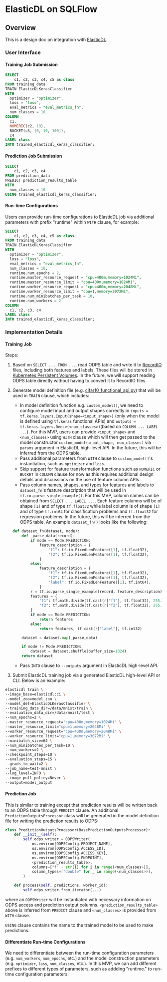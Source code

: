 # ElasticDL on SQLFlow

## Overview

This is a design doc on integration with [ElasticDL](https://github.com/wangkuiyi/elasticdl).

### User Interface

#### Training Job Submission

```sql
SELECT
    c1, c2, c3, c4, c5 as class
FROM training_data
TRAIN ElasticDLKerasClassifier
WITH
  optimizer = "optimizer",
  loss = "loss",
  eval_metrics = "eval_metrics_fn",
  num_classes = 10
COLUMN
  c1,
  NUMERIC(c2, 10),
  BUCKET(c3, [0, 10, 100]),
  c4
LABEL class
INTO trained_elasticdl_keras_classifier;
```

#### Prediction Job Submission

```sql
SELECT
    c1, c2, c3, c4
FROM prediction_data
PREDICT prediction_results_table
WITH
  num_classes = 10
USING trained_elasticdl_keras_classifier;
```

#### Run-time Configurations

Users can provide run-time configurations to ElasticDL job via additional parameters with prefix "runtime" within `WITH` clause, for example:

```sql
SELECT
    c1, c2, c3, c4, c5 as class
FROM training_data
TRAIN ElasticDLKerasClassifier
WITH
  optimizer = "optimizer",
  loss = "loss",
  eval_metrics = "eval_metrics_fn",
  num_classes = 10,
  runtime.num_epochs = 2,
  runtime.master_resource_request = "cpu=400m,memory=1024Mi",
  runtime.master_resource_limit = "cpu=400m,memory=1024Mi",
  runtime.worker_resource_request = "cpu=400m,memory=2048Mi",
  runtime.worker_resource_limit = "cpu=1,memory=3072Mi",
  runtime.num_minibatches_per_task = 10,
  runtime.num_workers = 2
COLUMN
  c1, c2, c3, c4
LABEL class
INTO trained_elasticdl_keras_classifier;
```

### Implementation Details

#### Training Job

Steps:

1. Based on `SELECT ... FROM ...`, read ODPS table and write it to [RecordIO](https://github.com/wangkuiyi/recordio) files, including both features and labels. These files will be stored in [Kubernetes Persistent Volumes](https://kubernetes.io/docs/concepts/storage/persistent-volumes/). In the future, we will support reading ODPS table directly without having to convert it to RecordIO files.
2. Generate model definition file (e.g. [cifar10_functional_api.py](https://github.com/wangkuiyi/elasticdl/blob/develop/model_zoo/cifar10_functional_api/cifar10_functional_api.py)) that will be used in `TRAIN` clause, which includes:

   - In model definition function e.g. `custom_model()`, we need to configure model input and output shapes correctly in `inputs = tf.keras.layers.Input(shape=<input_shape>)` (only when the model is defined using `tf.keras` functional APIs) and `outputs = tf.keras.layers.Dense(<num_classes>)`(based on `COLUMN ... LABEL ...`). For this MVP, users can provide `<input_shape>` and `<num_classes>` using `WITH` clause which will then get passed to the model constructor `custom_model(input_shape, num_classes)` via `--params` argument in ElasticDL high-level API. In the future, this will be inferred from the ODPS table.
   - Pass additional parameters from `WITH` clause to `custom_model()`'s instantiation, such as `optimizer` and `loss`.
   - Skip support for feature transformation functions such as `NUMERIC` or `BUCKET` in `COLUMN` clause for now as this requires additional design details and discussions on the use of feature column APIs.
   - Pass column names, shapes, and types for features and labels to `dataset_fn`'s feature description that will be used in `tf.io.parse_single_example()`. For this MVP, column names can be obtained from `SELECT ... LABEL ...`. Each feature columns will be of shape `[1]` and of type `tf.float32` while label column is of shape `[1]` and of type `tf.int64` for classification problems and `tf.float32` for regression problems. In the future, this will be inferred from the ODPS table. An example `dataset_fn()` looks like the following:

   ```python
   def dataset_fn(dataset, mode):
       def _parse_data(record):
           if mode == Mode.PREDICTION:
               feature_description = {
                   "f1": tf.io.FixedLenFeature([1], tf.float32),
                   "f2": tf.io.FixedLenFeature([1], tf.float32),
               }
           else:
               feature_description = {
                   "f1": tf.io.FixedLenFeature([1], tf.float32),
                   "f2": tf.io.FixedLenFeature([1], tf.float32),
                   "label": tf.io.FixedLenFeature([1], tf.int64),
               }
           r = tf.io.parse_single_example(record, feature_description)
           features = {
               "f1": tf.math.divide(tf.cast(r["f1"], tf.float32), 255.0),
               "f2": tf.math.divide(tf.cast(r["f2"], tf.float32), 255.0)
           }
           if mode == Mode.PREDICTION:
               return features
           else:
               return features, tf.cast(r["label"], tf.int32)

       dataset = dataset.map(_parse_data)

       if mode != Mode.PREDICTION:
           dataset = dataset.shuffle(buffer_size=1024)
       return dataset
   ```

   - Pass `INTO` clause to `--outputs` argument in ElasticDL high-level API.

3. Submit ElasticDL training job via a generated ElasticDL high-level API or CLI. Below is an example:

```sh
elasticdl train \
--image_base=elasticdl:ci \
--model_zoo=model_zoo \
--model_def=ElasticDLKerasClassifier \
--training_data_dir=/data/mnist/train \
--evaluation_data_dir=/data/mnist/test \
--num_epochs=2 \
--master_resource_request="cpu=400m,memory=1024Mi" \
--master_resource_limit="cpu=1,memory=2048Mi" \
--worker_resource_request="cpu=400m,memory=2048Mi" \
--worker_resource_limit="cpu=1,memory=3072Mi" \
--minibatch_size=64 \
--num_minibatches_per_task=10 \
--num_workers=2 \
--checkpoint_steps=10 \
--evaluation_steps=15 \
--grads_to_wait=2 \
--job_name=test-mnist \
--log_level=INFO \
--image_pull_policy=Never \
--output=model_output
```

#### Prediction Job

This is similar to training except that prediction results will be written back to an ODPS table through `PREDICT` clause. An additional `PredictionOutputsProcessor` class will be generated in the model definition file for writing the prediction results to ODPS:

```python
class PredictionOutputsProcessor(BasePredictionOutputsProcessor):
    def __init__(self):
        self.odps_writer = ODPSWriter(
            os.environ[ODPSConfig.PROJECT_NAME],
            os.environ[ODPSConfig.ACCESS_ID],
            os.environ[ODPSConfig.ACCESS_KEY],
            os.environ[ODPSConfig.ENDPOINT],
            <prediction_results_table>,
            columns=["f" + str(i) for i in range(<num_classes>)],
            column_types=["double" for _ in range(<num_classes>)],
        )

    def process(self, predictions, worker_id):
        self.odps_writer.from_iterator(...)
```

where an `ODPSWriter` will be instantiated with necessary information on ODPS access and prediction output columns. `<prediction_results_table>` above is inferred from `PREDICT` clause and `<num_classes>` is provided from `WITH` clause.

`USING` clause contains the name to the trained model to be used to make predictions.

#### Differentiate Run-time Configurations

We need to differentiate between the run-time configuration parameters (e.g. `num_workers`, `num_epochs`, etc.) and the model construction parameters (e.g. `optimizer`, `loss`, `num_classes`, etc.). In this MVP, we can add different prefixes to different types of parameters, such as addding "runtime." to run-time configuration parameters.
